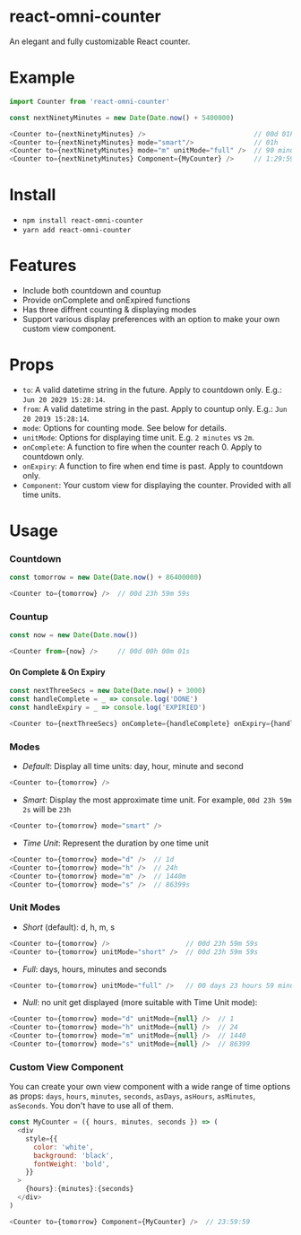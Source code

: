 # react-omni-counter
An elegant and fully customizable React counter.

# Example
```javascript
import Counter from 'react-omni-counter'

const nextNinetyMinutes = new Date(Date.now() + 5400000)

<Counter to={nextNinetyMinutes} />                           // 00d 01h 29m 59s
<Counter to={nextNinetyMinutes} mode="smart"/>               // 01h
<Counter to={nextNinetyMinutes} mode="m" unitMode="full" />  // 90 minutes
<Counter to={nextNinetyMinutes} Component={MyCounter} />     // 1:29:59
```

# Install
- `npm install react-omni-counter`
- `yarn add react-omni-counter`

# Features
- Include both countdown and countup
- Provide onComplete and onExpired functions
- Has three diffrent counting & displaying modes
- Support various display preferences with an option to make your own custom view component.

# Props
- `to`: A valid datetime string in the future. Apply to countdown only. E.g.: `Jun 20 2029 15:28:14`.
- `from`: A valid datetime string in the past. Apply to countup only. E.g.: `Jun 20 2019 15:28:14`.
- `mode`: Options for counting mode. See below for details.
- `unitMode`: Options for displaying time unit. E.g. `2 minutes` vs `2m`.
- `onComplete`: A function to fire when the counter reach 0. Apply to countdown only.
- `onExpiry`: A function to fire when end time is past. Apply to countdown only.
- `Component`: Your custom view for displaying the counter. Provided with all time units.

# Usage
### Countdown
```javascript
const tomorrow = new Date(Date.now() + 86400000) 

<Counter to={tomorrow} />  // 00d 23h 59m 59s
```
### Countup
```javascript
const now = new Date(Date.now())

<Counter from={now} />     // 00d 00h 00m 01s
```

#### On Complete & On Expiry
```javascript
const nextThreeSecs = new Date(Date.now() + 3000)
const handleComplete = _ => console.log('DONE')
const handleExpiry = _ => console.log('EXPIRIED')

<Counter to={nextThreeSecs} onComplete={handleComplete} onExpiry={handleExpiry} />
```

### Modes
- *Default*: Display all time units: day, hour, minute and second
```javascript
<Counter to={tomorrow} />
```
- *Smart*: Display the most approximate time unit. For example, `00d 23h 59m 2s` will be `23h`
```javascript
<Counter to={tomorrow} mode="smart" />
```

- *Time Unit*: Represent the duration by one time unit
```javascript
<Counter to={tomorrow} mode="d" />  // 1d
<Counter to={tomorrow} mode="h" />  // 24h
<Counter to={tomorrow} mode="m" />  // 1440m
<Counter to={tomorrow} mode="s" />  // 86399s
```

### Unit Modes
- *Short* (default): d, h, m, s
```javascript
<Counter to={tomorrow} />                   // 00d 23h 59m 59s
<Counter to={tomorrow} unitMode="short" />  // 00d 23h 59m 59s
```
- *Full*: days, hours, minutes and seconds
```javascript
<Counter to={tomorrow} unitMode="full" />   // 00 days 23 hours 59 minutes 59 seconds
```
- *Null*: no unit get displayed (more suitable with Time Unit mode):
```javascript
<Counter to={tomorrow} mode="d" unitMode={null} />  // 1
<Counter to={tomorrow} mode="h" unitMode={null} />  // 24
<Counter to={tomorrow} mode="m" unitMode={null} />  // 1440
<Counter to={tomorrow} mode="s" unitMode={null} />  // 86399
```

### Custom View Component
You can create your own view component with a wide range of time options as props: `days`, `hours`, `minutes`, `seconds`, `asDays`, `asHours`, `asMinutes`, `asSeconds`. You don't have to use all of them.

```javascript
const MyCounter = ({ hours, minutes, seconds }) => (
  <div
    style={{
      color: 'white',
      background: 'black',
      fontWeight: 'bold',
    }}
  >
    {hours}:{minutes}:{seconds}
  </div>
)

<Counter to={tomorrow} Component={MyCounter} />  // 23:59:59
```
